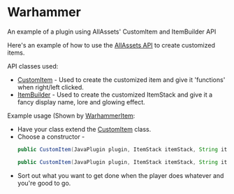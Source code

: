 # Warhammer
An example of a plugin using AllAssets' CustomItem and ItemBuilder API

Here's an example of how to use the [AllAssets API](https://github.com/Skepter/AllAssets/tree/master/Plugin%20-%20AllAssets/src/io/github/Skepter/AllAssets/API) to create customized items.

API classes used:
* [CustomItem](https://github.com/Skepter/AllAssets/blob/master/Plugin%20-%20AllAssets/src/io/github/skepter/allassets/api/CustomItem.java) - Used to create the customized item and give it 'functions' when right/left clicked.
* [ItemBuilder](https://github.com/Skepter/AllAssets/blob/master/Plugin%20-%20AllAssets/src/io/github/skepter/allassets/api/Builders/ItemBuilder.java) - Used to create the customized ItemStack and give it a fancy display name, lore and glowing effect.

Example usage (Shown by [WarhammerItem](https://github.com/Skepter/Warhammer/blob/master/Plugin%20-%20Warhammer/src/io/github/Skepter/Warhammer/WarhammerItem.java):
* Have your class extend the [CustomItem](https://github.com/Skepter/AllAssets/blob/master/Plugin%20-%20AllAssets/src/io/github/skepter/allassets/api/CustomItem.java) class.
* Choose a constructor - 
  ```java
  public CustomItem(JavaPlugin plugin, ItemStack itemStack, String itemName)
  
  public CustomItem(JavaPlugin plugin, ItemStack itemStack, String itemName, String permission)
  ```
* Sort out what you want to get done when the player does whatever and you're good to go.
